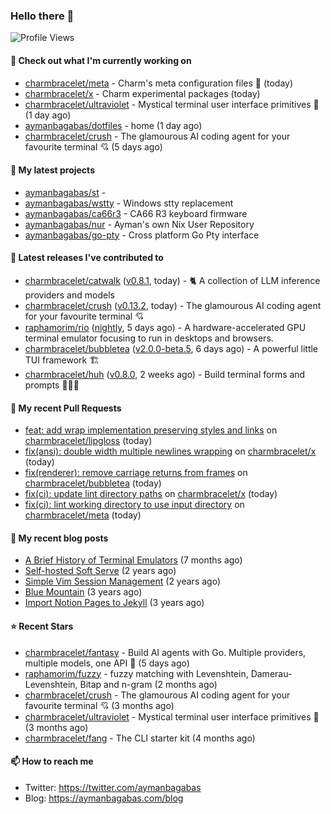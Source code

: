 ### Hello there 👋

![Profile Views](https://komarev.com/ghpvc/?username=aymanbagabas&label=PROFILE+VIEWS)

#### 👷 Check out what I'm currently working on

- [charmbracelet/meta](https://github.com/charmbracelet/meta) - Charm&#39;s meta configuration files 🫥 (today)
- [charmbracelet/x](https://github.com/charmbracelet/x) - Charm experimental packages (today)
- [charmbracelet/ultraviolet](https://github.com/charmbracelet/ultraviolet) - Mystical terminal user interface primitives 🌈 (1 day ago)
- [aymanbagabas/dotfiles](https://github.com/aymanbagabas/dotfiles) - home (1 day ago)
- [charmbracelet/crush](https://github.com/charmbracelet/crush) - The glamourous AI coding agent for your favourite terminal 💘 (5 days ago)

#### 🌱 My latest projects

- [aymanbagabas/st](https://github.com/aymanbagabas/st) - 
- [aymanbagabas/wstty](https://github.com/aymanbagabas/wstty) - Windows stty replacement
- [aymanbagabas/ca66r3](https://github.com/aymanbagabas/ca66r3) - CA66 R3 keyboard firmware
- [aymanbagabas/nur](https://github.com/aymanbagabas/nur) - Ayman&#39;s own Nix User Repository
- [aymanbagabas/go-pty](https://github.com/aymanbagabas/go-pty) - Cross platform Go Pty interface

#### 🔭 Latest releases I've contributed to

- [charmbracelet/catwalk](https://github.com/charmbracelet/catwalk) ([v0.8.1](https://github.com/charmbracelet/catwalk/releases/tag/v0.8.1), today) - 🐈 A collection of LLM inference providers and models 
- [charmbracelet/crush](https://github.com/charmbracelet/crush) ([v0.13.2](https://github.com/charmbracelet/crush/releases/tag/v0.13.2), today) - The glamourous AI coding agent for your favourite terminal 💘
- [raphamorim/rio](https://github.com/raphamorim/rio) ([nightly](https://github.com/raphamorim/rio/releases/tag/nightly), 5 days ago) - A hardware-accelerated GPU terminal emulator focusing to run in desktops and browsers.
- [charmbracelet/bubbletea](https://github.com/charmbracelet/bubbletea) ([v2.0.0-beta.5](https://github.com/charmbracelet/bubbletea/releases/tag/v2.0.0-beta.5), 6 days ago) - A powerful little TUI framework 🏗
- [charmbracelet/huh](https://github.com/charmbracelet/huh) ([v0.8.0](https://github.com/charmbracelet/huh/releases/tag/v0.8.0), 2 weeks ago) - Build terminal forms and prompts 🤷🏻‍♀️

#### 🔨 My recent Pull Requests

- [feat: add wrap implementation preserving styles and links](https://github.com/charmbracelet/lipgloss/pull/582) on [charmbracelet/lipgloss](https://github.com/charmbracelet/lipgloss) (today)
- [fix(ansi): double width multiple newlines wrapping](https://github.com/charmbracelet/x/pull/608) on [charmbracelet/x](https://github.com/charmbracelet/x) (today)
- [fix(renderer): remove carriage returns from frames](https://github.com/charmbracelet/bubbletea/pull/1523) on [charmbracelet/bubbletea](https://github.com/charmbracelet/bubbletea) (today)
- [fix(ci): update lint directory paths](https://github.com/charmbracelet/x/pull/607) on [charmbracelet/x](https://github.com/charmbracelet/x) (today)
- [fix(ci): lint working directory to use input directory](https://github.com/charmbracelet/meta/pull/255) on [charmbracelet/meta](https://github.com/charmbracelet/meta) (today)

#### 📜 My recent blog posts

- [A Brief History of Terminal Emulators](https://aymanbagabas.com/blog/2025/03/11/a-brief-history-of-terminal-emulators.html) (7 months ago)
- [Self-hosted Soft Serve](https://aymanbagabas.com/blog/2023/04/28/self-hosted-soft-serve.html) (2 years ago)
- [Simple Vim Session Management](https://aymanbagabas.com/blog/2023/04/13/simple-vim-session-management.html) (2 years ago)
- [Blue Mountain](https://aymanbagabas.com/blog/2022/06/02/blue-mountain.html) (3 years ago)
- [Import Notion Pages to Jekyll](https://aymanbagabas.com/blog/2022/03/29/import-notion-pages-to-jekyll.html) (3 years ago)

#### ⭐ Recent Stars

- [charmbracelet/fantasy](https://github.com/charmbracelet/fantasy) - Build AI agents with Go. Multiple providers, multiple models, one API 🧙 (5 days ago)
- [raphamorim/fuzzy](https://github.com/raphamorim/fuzzy) - fuzzy matching with Levenshtein, Damerau-Levenshtein, Bitap and n-gram (2 months ago)
- [charmbracelet/crush](https://github.com/charmbracelet/crush) - The glamourous AI coding agent for your favourite terminal 💘 (3 months ago)
- [charmbracelet/ultraviolet](https://github.com/charmbracelet/ultraviolet) - Mystical terminal user interface primitives 🌈 (3 months ago)
- [charmbracelet/fang](https://github.com/charmbracelet/fang) - The CLI starter kit (4 months ago)

#### 📫 How to reach me

- Twitter: https://twitter.com/aymanbagabas
- Blog: https://aymanbagabas.com/blog
